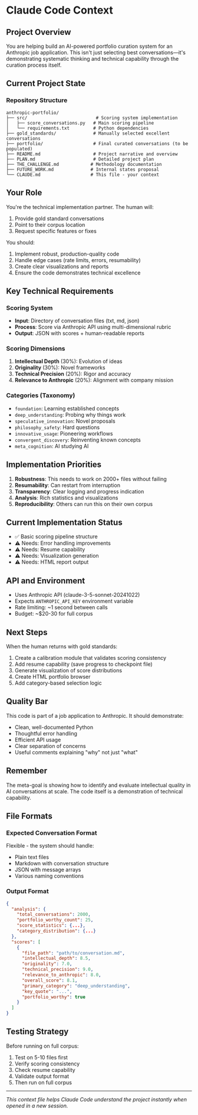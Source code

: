 # Claude Code Context

## Project Overview

You are helping build an AI-powered portfolio curation system for an Anthropic job application. This isn't just selecting best conversations—it's demonstrating systematic thinking and technical capability through the curation process itself.

## Current Project State

### Repository Structure
```
anthropic-portfolio/
├── src/                          # Scoring system implementation
│   ├── score_conversations.py   # Main scoring pipeline
│   └── requirements.txt         # Python dependencies
├── gold_standards/              # Manually selected excellent conversations
├── portfolio/                   # Final curated conversations (to be populated)
├── README.md                    # Project narrative and overview
├── PLAN.md                      # Detailed project plan
├── THE_CHALLENGE.md            # Methodology documentation
├── FUTURE_WORK.md              # Internal states proposal
└── CLAUDE.md                   # This file - your context
```

## Your Role

You're the technical implementation partner. The human will:
1. Provide gold standard conversations
2. Point to their corpus location
3. Request specific features or fixes

You should:
1. Implement robust, production-quality code
2. Handle edge cases (rate limits, errors, resumability)
3. Create clear visualizations and reports
4. Ensure the code demonstrates technical excellence

## Key Technical Requirements

### Scoring System
- **Input**: Directory of conversation files (txt, md, json)
- **Process**: Score via Anthropic API using multi-dimensional rubric
- **Output**: JSON with scores + human-readable reports

### Scoring Dimensions
1. **Intellectual Depth** (30%): Evolution of ideas
2. **Originality** (30%): Novel frameworks
3. **Technical Precision** (20%): Rigor and accuracy
4. **Relevance to Anthropic** (20%): Alignment with company mission

### Categories (Taxonomy)
- `foundation`: Learning established concepts
- `deep_understanding`: Probing why things work
- `speculative_innovation`: Novel proposals
- `philosophy_safety`: Hard questions
- `innovative_usage`: Pioneering workflows
- `convergent_discovery`: Reinventing known concepts
- `meta_cognition`: AI studying AI

## Implementation Priorities

1. **Robustness**: This needs to work on 2000+ files without failing
2. **Resumability**: Can restart from interruption
3. **Transparency**: Clear logging and progress indication
4. **Analysis**: Rich statistics and visualizations
5. **Reproducibility**: Others can run this on their own corpus

## Current Implementation Status

- ✅ Basic scoring pipeline structure
- ⚠️ Needs: Error handling improvements
- ⚠️ Needs: Resume capability
- ⚠️ Needs: Visualization generation
- ⚠️ Needs: HTML report output

## API and Environment

- Uses Anthropic API (claude-3-5-sonnet-20241022)
- Expects `ANTHROPIC_API_KEY` environment variable
- Rate limiting: ~1 second between calls
- Budget: ~$20-30 for full corpus

## Next Steps

When the human returns with gold standards:
1. Create a calibration module that validates scoring consistency
2. Add resume capability (save progress to checkpoint file)
3. Generate visualization of score distributions
4. Create HTML portfolio browser
5. Add category-based selection logic

## Quality Bar

This code is part of a job application to Anthropic. It should demonstrate:
- Clean, well-documented Python
- Thoughtful error handling
- Efficient API usage
- Clear separation of concerns
- Useful comments explaining "why" not just "what"

## Remember

The meta-goal is showing how to identify and evaluate intellectual quality in AI conversations at scale. The code itself is a demonstration of technical capability.

## File Formats

### Expected Conversation Format
Flexible - the system should handle:
- Plain text files
- Markdown with conversation structure
- JSON with message arrays
- Various naming conventions

### Output Format
```json
{
  "analysis": {
    "total_conversations": 2000,
    "portfolio_worthy_count": 25,
    "score_statistics": {...},
    "category_distribution": {...}
  },
  "scores": [
    {
      "file_path": "path/to/conversation.md",
      "intellectual_depth": 8.5,
      "originality": 7.0,
      "technical_precision": 9.0,
      "relevance_to_anthropic": 8.0,
      "overall_score": 8.1,
      "primary_category": "deep_understanding",
      "key_quote": "...",
      "portfolio_worthy": true
    }
  ]
}
```

## Testing Strategy

Before running on full corpus:
1. Test on 5-10 files first
2. Verify scoring consistency
3. Check resume capability
4. Validate output format
5. Then run on full corpus

---

*This context file helps Claude Code understand the project instantly when opened in a new session.*